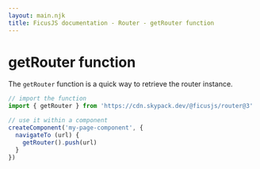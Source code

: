 ```yaml
---
layout: main.njk
title: FicusJS documentation - Router - getRouter function
---
```

# getRouter function

The `getRouter` function is a quick way to retrieve the router instance.

```js
// import the function
import { getRouter } from 'https://cdn.skypack.dev/@ficusjs/router@3'

// use it within a component
createComponent('my-page-component', {
  navigateTo (url) {
    getRouter().push(url)
  }
})
```
